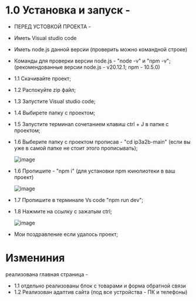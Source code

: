 # 1.0 Установка и запуск -
- ПЕРЕД УСТОВКОЙ ПРОЕКТА -
- Иметь Visual studio code
- Иметь node.js данной версии (проверить можно командной строке)
- Команды для проверки версии node.js - "node -v" и "npm -v";
  (рекомендованные версии node.js - v20.12.1; npm - 10.5.0)
  
- 1.1 Скачивайте проект;
- 1.2 Распокуйте zip файл;
- 1.3 Запустите Visual studio code;
- 1.4 Выбирете папку с проектом;
- 1.5 Запустите терминал сочетанием клавиш ctrl + J в папке с проектом;
- 1.6 Выберите папку с проектом прописав - "cd ip3a2b-main" (если вы уже в самой папке не стоит этого прописывать);
  
    ![image](https://github.com/Fuflo34/ip3a2b/assets/91014371/265e930e-148c-4655-94be-281d8cfb01f9)
- 1.6 Пропишите - "npm i" (для установки npm юиюлиотеки в ваш проект)
  
    ![image](https://github.com/Fuflo34/ip3a2b/assets/91014371/0253d5df-bf76-418b-a28f-43570fecd903)
- 1.7 Пропишите в терминале Vs code "npm run dev";
- 1.8 Нажмите на ссылку с зажатым ctrl;
  
  ![image](https://github.com/Fuflo34/ip3a2b/assets/91014371/70dbcc3c-5f66-476f-ad91-392d9e775edb)
  
- Мои поздравление если удалось проект;
  
  

  


# Измениния
 реализована главная страница -
- 1.1 отдельно реализованы блок с товарами и форма обратной связи
- 1.2 Реализован адаптив сайта (под все устройства - ПК и телефоны)


